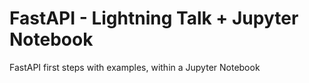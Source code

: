 # FastAPI - Lightning Talk + Jupyter Notebook

FastAPI first steps with examples, within a Jupyter Notebook
